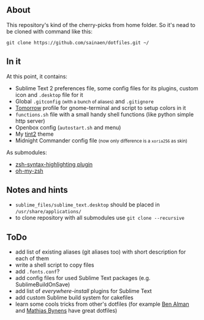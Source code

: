 ## About

This repository's kind of the cherry-picks from home folder. So it's nead to be cloned with command like this:

	git clone https://github.com/sainaen/dotfiles.git ~/

## In it
At this point, it contains:

* Sublime Text 2 preferences file, some config files for its plugins, custom icon and `.desktop` file for it
* Global `.gitconfig` <small>(with a bunch of aliases)</small> and `.gitignore`
* [Tomorrow](https://github.com/chriskempson/tomorrow-theme) profile for gnome-terminal and script to setup colors in it
* `functions.sh` file with a small handy shell functions (like python simple http server)
* Openbox config (`autostart.sh` and menu)
* My [tint2](code.google.com/p/tint2/) theme
* Midnight Commander config file <small>(now only difference is a `xoria256` as skin)</small>

As submodules:

* [zsh-syntax-highlighting plugin](https://github.com/zsh-users/zsh-syntax-highlighting)
* [oh-my-zsh](https://github.com/robbyrussell/oh-my-zsh)

## Notes and hints

* `sublime_files/sublime_text.desktop` should be placed in `/usr/share/applications/`
* to clone repository with all submodules use `git clone --recursive`

## ToDo

* add list of existing aliases (git aliases too) with short description for each of them
* write a shell script to copy files
* add `.fonts.conf`?
* add config files for used Sublime Text packages (e.g. SublimeBuildOnSave)
* add list of *everywhere-install* plugins for Sublime Text
* add custom Sublime build system for cakefiles
* learn some cools tricks from other's dotfiles (for example [Ben Alman](https://github.com/cowboy/dotfiles) and [Mathias Bynens](https://github.com/mathiasbynens/dotfiles) have great dotfiles)
